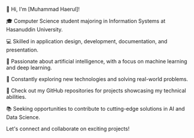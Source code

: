 👋 Hi, I'm [Muhammad Haerul]!

🎓 Computer Science student majoring in Information Systems at Hasanuddin University.

💻 Skilled in application design, development, documentation, and presentation.

🧠 Passionate about artificial intelligence, with a focus on machine learning and deep learning.

🔬 Constantly exploring new technologies and solving real-world problems.

🚀 Check out my GitHub repositories for projects showcasing my technical abilities.

📚 Seeking opportunities to contribute to cutting-edge solutions in AI and Data Science.

Let's connect and collaborate on exciting projects!
